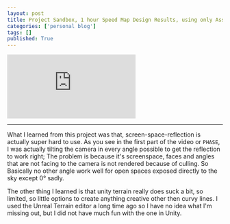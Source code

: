 ```yaml
---
layout: post
title: Project Sandbox, 1 hour Speed Map Design Results, using only Assets from the asset store. A conclusion of what I learned.
categories: ['personal blog']
tags: []
published: True
---
```


<iframe src="https://www.youtube.com/embed/03OEpFUg-7U" frameborder="0" allowfullscreen="1"></iframe>

---
What I learned from this project was that, screen-space-reflection is actually super hard to use. As you see in the first part of the video or `PHASE`, I was actually tilting the camera in every angle possible to get the reflection to work right; The problem is because it's screenspace, faces and angles that are not facing to the camera is not rendered because of culling. So Basically no other angle work well for open spaces exposed directly to the sky except 0° sadly.

The other thing I learned is that unity terrain really does suck a bit, so limited, so little options to create anything creative other then curvy lines. I used the Unreal Terrain editor a long time ago so I have no idea what I'm missing out, but I did not have much fun with the one in Unity.
